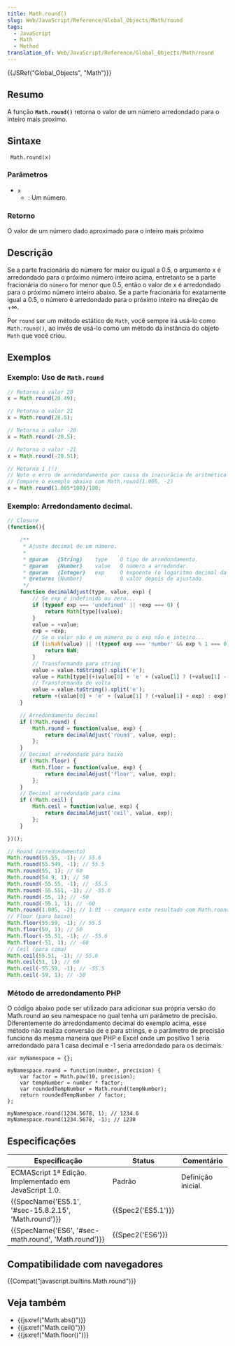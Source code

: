 ```yaml
---
title: Math.round()
slug: Web/JavaScript/Reference/Global_Objects/Math/round
tags:
  - JavaScript
  - Math
  - Method
translation_of: Web/JavaScript/Reference/Global_Objects/Math/round
---
```

{{JSRef("Global_Objects", "Math")}}

## Resumo

A função **`Math.round()`** retorna o valor de um número arredondado para o inteiro mais proximo.

## Sintaxe

```
 Math.round(x)
```

### Parâmetros

- `x`
  - : Um número.

### Retorno

O valor de um número dado aproximado para o inteiro mais próximo

## Descrição

Se a parte fracionária do número for maior ou igual a 0.5, o argumento x é arredondado para o próximo número inteiro acima, entretanto se a parte fracionária do `número` for menor que 0.5, então o valor de x é arredondado para o próximo número inteiro abaixo. Se a parte fracionária for exatamente igual a 0.5, o número é arredondado para o próximo inteiro na direção de +∞.

Por `round` ser um método estático de `Math`, você sempre irá usá-lo como `Math.round()`, ao invés de usá-lo como um método da instância do objeto `Math` que você criou.

## Exemplos

### Exemplo: Uso de `Math.round`

```js
// Retorna o valor 20
x = Math.round(20.49);

// Retorna o valor 21
x = Math.round(20.5);

// Retorna o valor -20
x = Math.round(-20.5);

// Retorna o valor -21
x = Math.round(-20.51);

// Retorna 1 (!)
// Note o erro de arredondamento por causa da inacurácia de aritmética de ponto flutuante
// Compare o exemplo abaixo com Math.round(1.005, -2)
x = Math.round(1.005*100)/100;
```

### Exemplo: Arredondamento decimal.

```js
// Closure
(function(){

	/**
	 * Ajuste decimal de um número.
	 *
	 * @param	{String}	type	O tipo de arredondamento.
	 * @param	{Number}	value	O número a arredondar.
	 * @param	{Integer}	exp		O expoente (o logaritmo decimal da base pretendida).
	 * @returns	{Number}			O valor depois de ajustado.
	 */
	function decimalAdjust(type, value, exp) {
		// Se exp é indefinido ou zero...
		if (typeof exp === 'undefined' || +exp === 0) {
			return Math[type](value);
		}
		value = +value;
		exp = +exp;
		// Se o valor não é um número ou o exp não é inteiro...
		if (isNaN(value) || !(typeof exp === 'number' && exp % 1 === 0)) {
			return NaN;
		}
		// Transformando para string
		value = value.toString().split('e');
		value = Math[type](+(value[0] + 'e' + (value[1] ? (+value[1] - exp) : -exp)));
		// Transformando de volta
		value = value.toString().split('e');
		return +(value[0] + 'e' + (value[1] ? (+value[1] + exp) : exp));
	}

	// Arredondamento decimal
	if (!Math.round) {
		Math.round = function(value, exp) {
			return decimalAdjust('round', value, exp);
		};
	}
	// Decimal arredondado para baixo
	if (!Math.floor) {
		Math.floor = function(value, exp) {
			return decimalAdjust('floor', value, exp);
		};
	}
	// Decimal arredondado para cima
	if (!Math.ceil) {
		Math.ceil = function(value, exp) {
			return decimalAdjust('ceil', value, exp);
		};
	}

})();

// Round (arredondamento)
Math.round(55.55, -1); // 55.6
Math.round(55.549, -1); // 55.5
Math.round(55, 1); // 60
Math.round(54.9, 1); // 50
Math.round(-55.55, -1); // -55.5
Math.round(-55.551, -1); // -55.6
Math.round(-55, 1); // -50
Math.round(-55.1, 1); // -60
Math.round(1.005, -2); // 1.01 -- compare este resultado com Math.round(1.005*100)/100 no exemplo acima
// Floor (para baixo)
Math.floor(55.59, -1); // 55.5
Math.floor(59, 1); // 50
Math.floor(-55.51, -1); // -55.6
Math.floor(-51, 1); // -60
// Ceil (para cima)
Math.ceil(55.51, -1); // 55.6
Math.ceil(51, 1); // 60
Math.ceil(-55.59, -1); // -55.5
Math.ceil(-59, 1); // -50
```

### Método de arredondamento PHP

O código abaixo pode ser utilizado para adicionar sua própria versão do Math.round ao seu namespace no qual tenha um parâmetro de precisão. Diferentemente do arredondamento decimal do exemplo acima, esse método não realiza conversão de e para strings, e o parâmetro de precisão funciona da mesma maneira que PHP e Excel onde um positivo 1 seria arredondado para 1 casa decimal e -1 seria arredondado para os decimais.

```
var myNamespace = {};

myNamespace.round = function(number, precision) {
    var factor = Math.pow(10, precision);
    var tempNumber = number * factor;
    var roundedTempNumber = Math.round(tempNumber);
    return roundedTempNumber / factor;
};

myNamespace.round(1234.5678, 1); // 1234.6
myNamespace.round(1234.5678, -1); // 1230
```

## Especificações

| Especificação                                                            | Status                   | Comentário         |
| ------------------------------------------------------------------------ | ------------------------ | ------------------ |
| ECMAScript 1ª Edição. Implementado em JavaScript 1.0.                    | Padrão                   | Definição inicial. |
| {{SpecName('ES5.1', '#sec-15.8.2.15', 'Math.round')}} | {{Spec2('ES5.1')}} |                    |
| {{SpecName('ES6', '#sec-math.round', 'Math.round')}}     | {{Spec2('ES6')}}     |                    |

## Compatibilidade com navegadores

{{Compat("javascript.builtins.Math.round")}}

## Veja também

- {{jsxref("Math.abs()")}}
- {{jsxref("Math.ceil()")}}
- {{jsxref("Math.floor()")}}
